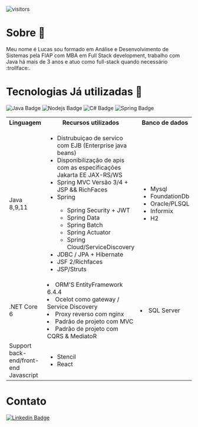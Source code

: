 
![visitors](https://visitor-badge.laobi.icu/badge?page_id=${your.username}.${your.repo.id})

<h1> Sobre 👨‍ </h1>

<p> Meu nome é Lucas sou formado em Análise e Desenvolvimento de Sistemas pela FIAP com MBA em Full Stack development, trabalho com Java há mais de 3 anos e atuo como full-stack quando necessário :trollface:.

# Tecnologias Já utilizadas 🔧

![Java Badge](https://img.shields.io/badge/Java-ED8B00?style=for-the-badge&logo=java&logoColor=black)
![Nodejs Badge](https://img.shields.io/badge/Node.js-43853D?style=for-the-badge&logo=node.js&logoColor=white)
![C# Badge](https://img.shields.io/badge/C%23-239120?style=for-the-badge&logo=c-sharp&logoColor=white)
![Spring Badge](https://img.shields.io/badge/Spring-6DB33F?style=for-the-badge&logo=spring&logoColor=white)

<table style="width:100%">
  <tr>
    <th>Linguagem</th>
    <th>Recursos utilizados</th>
    <th>Banco de dados</th>
    <th>Cloud Provider</th>
    <th>Mensagerias</th>
  </tr>
  <tr>
    <td>Java 8,9,11</td>
    <td><ul>
        <li> Distrubuiçao de servico com EJB (Enterprise java beans) </li>
        <li> Disponibilização de apis com as especificações Jakarta EE JAX-RS/WS </>
        <li>Spring MVC Versão 3/4 + JSP && RichFaces</li>
        <li>Spring</li>
          <ul>
            <li>Spring Security + JWT</li>
            <li>Spring Data</li>
            <li>Spring Batch</li>
            <li>Spring Actuator</li>
            <li>Spring Cloud/ServiceDiscovery</li>
          </ul>
        <li>JDBC / JPA + Hibernate</li>
        <li>JSF 2/Richfaces</li>
        <li>JSP/Struts</li>
  </ul></td>
    <td>
       <ul>
        <li>Mysql</li>
        <li>FoundationDb</li>
        <li>Oracle/PLSQL</li>    
        <li>Informix</li>  
        <li>H2</li>
    </ul>
    </td>
    <td><ul> 
      <li> GCP - Google Cloud Platform </li>
        <ul>
          <li> VM IaaS </li>
       </ul>
      <li> Azure </li>
        <ul>
           <li> VM IaaS</li>
           <li> Configuração webApp PAAS </li>
        </ul>
      <li> AWS </li>
        <ul>
          <li> EC2 </li>
          <li> S3 </li>
          <li> Api Gateway </li>
          <li> AWS DynamoDB </li>
          <li> AWS Lambda </li>
          <li> AWS SAM </li>
      </ul>
    </ul></td>
    <td>
      <ul>
        <li>RabbitMQ</li> 
        <li>MQTT</li> 
      </ul>
    </td>
  </tr>
  <tr>
  </tr>
  
  <tr>
    <td>.NET Core 6</td>
    <td>
      <li> ORM'S EntityFramework 6.4.4 </li>
      <li> Ocelot como gateway / Service Discovery </li>
      <li> Proxy reverso com nginx </li>
      <li> Padrão de projeto com MVC</li>
      <li> Padrão de projeto com CQRS & MediatoR</li>
    </td>
    <td>
      <li> SQL Server </li>
    </td>
    <td>
      <li> Azure IaaS </li>
      <li> Azure Keyvault </li>
      <li> Azure Storage </li>
    </td>
    <td><li> Azure Service Bus </li></td>
  </tr>
  <tr>
  <td>Support back-end/front-end Javascript</td>
  <td>
    <ul>
      <li>Stencil</li>
      <li>React</li>
    </ul>
 </td>
 </tr>
  
</table>

# Contato
[![Linkedin Badge](https://img.shields.io/badge/-LinkedIn-blue?style=flat-square&logo=Linkedin&logoColor=white&link=https://www.linkedin.com/in/lulumeister/)](https://www.linkedin.com/in/lulumeister/)
